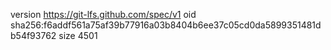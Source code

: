 version https://git-lfs.github.com/spec/v1
oid sha256:f6addf561a75af39b77916a03b8404b6ee37c05cd0da5899351481db54f93762
size 4501
